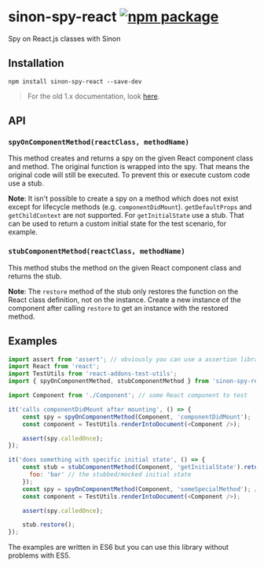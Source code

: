 sinon-spy-react [![npm package](https://img.shields.io/npm/v/sinon-spy-react.svg?style=flat-square)](https://npmjs.org/package/sinon-spy-react)
==============
Spy on React.js classes with Sinon

## Installation

```
npm install sinon-spy-react --save-dev
```

> For the old 1.x documentation, look [here](https://github.com/levrik/sinon-spy-react/blob/1.1.2/README.md).

## API

### `spyOnComponentMethod(reactClass, methodName)`

This method creates and returns a spy on the given React component class and method. The original function is wrapped into the spy. That means the original code will still be executed. To prevent this or execute custom code use a stub.

**Note**: It isn't possible to create a spy on a method which does not exist except for lifecycle methods (e.g. `componentDidMount`). `getDefaultProps` and `getChildContext` are not supported. For `getInitialState` use a stub. That can be used to return a custom initial state for the test scenario, for example.

### `stubComponentMethod(reactClass, methodName)`

This method stubs the method on the given React component class and returns the stub.

**Note**: The `restore` method of the stub only restores the function on the React class definition, not on the instance. Create a new instance of the component after calling `restore` to get an instance with the restored method.

## Examples

```javascript
import assert from 'assert'; // obviously you can use a assertion library of your choice
import React from 'react';
import TestUtils from 'react-addons-test-utils';
import { spyOnComponentMethod, stubComponentMethod } from 'sinon-spy-react';

import Component from './Component'; // some React component to test

it('calls componentDidMount after mounting', () => {
    const spy = spyOnComponentMethod(Component, 'componentDidMount');
    const component = TestUtils.renderIntoDocument(<Component />);

    assert(spy.calledOnce);
});

it('does something with specific initial state', () => {
    const stub = stubComponentMethod(Component, 'getInitialState').returns({
      foo: 'bar' // the stubbed/mocked initial state
    });
    const spy = spyOnComponentMethod(Component, 'someSpecialMethod'); // gets called if state.foo === 'bar'
    const component = TestUtils.renderIntoDocument(<Component />);

    assert(spy.calledOnce);

    stub.restore();
});
```

The examples are written in ES6 but you can use this library without problems with ES5.
